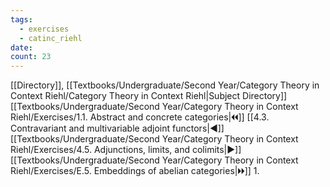 ```yaml
---
tags:
  - exercises
  - catinc_riehl
date: 
count: 23
---
```

[[Directory]], [[Textbooks/Undergraduate/Second Year/Category Theory in Context Riehl/Category Theory in Context Riehl|Subject Directory]]
[[Textbooks/Undergraduate/Second Year/Category Theory in Context Riehl/Exercises/1.1. Abstract and concrete categories|🞀🞀]] [[4.3. Contravariant and multivariable adjoint functors|◀]] [[Textbooks/Undergraduate/Second Year/Category Theory in Context Riehl/Exercises/4.5. Adjunctions, limits, and colimits|▶]] [[Textbooks/Undergraduate/Second Year/Category Theory in Context Riehl/Exercises/E.5. Embeddings of abelian categories|🞂🞂]]
1. 